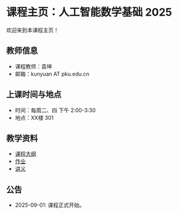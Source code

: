 # 课程主页：人工智能数学基础 2025

欢迎来到本课程主页！

## 教师信息
- 课程教师：袁坤
- 邮箱：kunyuan AT pku.edu.cn

## 上课时间与地点
- 时间：每周二、四 下午 2:00-3:30
- 地点：XX楼 301

## 教学资料
- [课程大纲](syllabus.pdf)
- [作业](homework/)
- [讲义](lectures/)

## 公告
- 2025-09-01: 课程正式开始。
